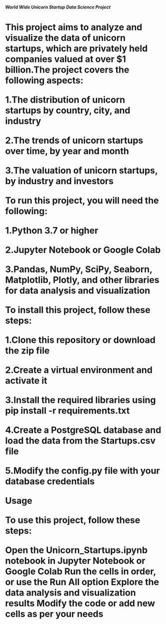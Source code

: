 **<h5>World Wide Unicorn Startup Data Science Project** 

<h1>This project aims to analyze and visualize the data of unicorn startups, which are privately held companies valued at over $1 billion.The project covers the following aspects:

1.The distribution of unicorn startups by country, city, and industry

2.The trends of unicorn startups over time, by year and month

3.The valuation of unicorn startups, by industry and investors

**To run this project, you will need the following:**

1.Python 3.7 or higher

2.Jupyter Notebook or Google Colab

3.Pandas, NumPy, SciPy, Seaborn, Matplotlib, Plotly, and other libraries for data analysis and visualization

**To install this project, follow these steps:**

1.Clone this repository or download the zip file

2.Create a virtual environment and activate it

3.Install the required libraries using pip install -r requirements.txt

4.Create a PostgreSQL database and load the data from the Startups.csv file

5.Modify the config.py file with your database credentials

**Usage**

To use this project, follow these steps:

Open the Unicorn_Startups.ipynb notebook in Jupyter Notebook or Google Colab
Run the cells in order, or use the Run All option
Explore the data analysis and visualization results
Modify the code or add new cells as per your needs
